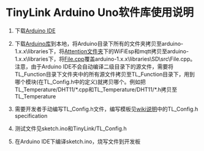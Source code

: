 # TinyLink Arduino Uno软件库使用说明

1. 下载[Arduino IDE](https://www.arduino.cc/en/Main/Software)
2. 下载[Arduino库](https://github.com/TinyLink/TinyLink_Library/tree/master/Software_library/Arduino)到本地，将Arduino目录下所有的文件夹拷贝至arduino-1.x.x\libraries下，将[Attention文件夹](https://github.com/TinyLink/TinyLink_Library/tree/master/Software_library/Arduino/Attention)下的WiFiEsp和mqtt拷贝至arduino-1.x.x\libraries下，将[File.cpp](https://github.com/TinyLink/TinyLink_Library/blob/master/Software_library/Arduino/Attention/Origin_SD_lib/File.cpp)覆盖arduino-1.x.x\libraries\SD\src\File.cpp。注意，由于Arduino IDE不会自动编译二级目录下的源文件，需要将TL_Function目录下文件夹中的所有源文件拷贝至TL_Function目录下，用到哪个模块(在TL_Config.h中的定义)就拷贝哪个。例如把TL_Temperature/DHT11/\*.cpp和TL_Temperature/DHT11/\*.h拷贝至TL_Temperature

3. 需要开发者手动编写TL_Config.h文件，编写模板见[wiki说明](https://github.com/TinyLink/TinyLink_Library/wiki/Config_Header_File_Generation)中的TL_Config.h specification
4. 测试文件见sketch.ino和TinyLink/TL_Config.h
5. 在Arduino IDE下编译sketch.ino，烧写文件到开发板
